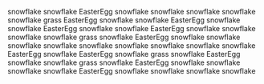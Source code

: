 snowflake snowflake EasterEgg snowflake snowflake snowflake snowflake
snowflake grass EasterEgg snowflake snowflake EasterEgg snowflake
snowflake EasterEgg snowflake snowflake EasterEgg snowflake snowflake
snowflake snowflake grass snowflake EasterEgg snowflake snowflake
snowflake snowflake snowflake snowflake snowflake snowflake snowflake
EasterEgg snowflake EasterEgg snowflake grass snowflake EasterEgg
snowflake snowflake grass snowflake EasterEgg snowflake snowflake
snowflake snowflake EasterEgg snowflake snowflake snowflake snowflake